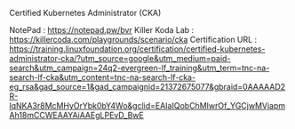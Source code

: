 Certified Kubernetes Administrator (CKA)

NotePad : https://notepad.pw/bvr
Killer Koda Lab : https://killercoda.com/playgrounds/scenario/cka
Certification URL : https://training.linuxfoundation.org/certification/certified-kubernetes-administrator-cka/?utm_source=google&utm_medium=paid-search&utm_campaign=24q2-evergreen-lf_training&utm_term=tnc-na-search-lf-cka&utm_content=tnc-na-search-lf-cka-eg_rsa&gad_source=1&gad_campaignid=21372675077&gbraid=0AAAAAD2R-lqNKA3r8McMHyOrYbk0bY4Wo&gclid=EAIaIQobChMIwrOf_YGCjwMVjapmAh18mCCWEAAYAiAAEgLPEvD_BwE
